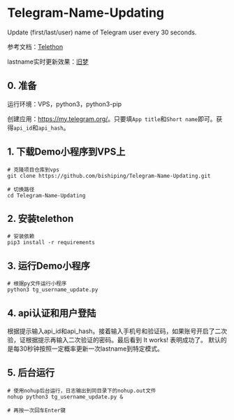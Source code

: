 # Telegram-Name-Updating

Update (first/last/user) name of Telegram user every 30 seconds. 

参考文档：<a href="https://telethon.readthedocs.io/en/stable/">Telethon</a>

lastname实时更新效果：<a href="https://t.me/JiuMeng">旧梦</a>

## 0. 准备

运行环境：VPS，python3，python3-pip

创建应用：<a href="https://my.telegram.org/">https://my.telegram.org/</a>。只要填`App title`和`Short name`即可。获得`api_id`和`api_hash`。

## 1. 下载Demo小程序到VPS上
    
    # 克隆项目仓库到vps
    git clone https://github.com/bishiping/Telegram-Name-Updating.git
    
    # 切换路径
    cd Telegram-Name-Updating

## 2. 安装telethon

    # 安装依赖
    pip3 install -r requirements

## 3. 运行Demo小程序
    
    # 根据py文件运行小程序
    python3 tg_username_update.py
    
## 4. api认证和用户登陆

根据提示输入api_id和api_hash。接着输入手机号和验证码，如果账号开启了二次验，证根据提示再输入二次验证的密码。最后看到 It works! 表明成功了。 默认的是每30秒钟按照一定概率更新一次lastname到特定模式。

## 5. 后台运行
    
    # 使用nohup后台运行，日志输出到同目录下的nohup.out文件
    nohup python3 tg_username_update.py &
    
    # 再按一次回车Enter键
